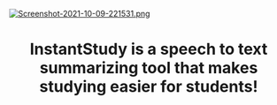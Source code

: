 [![Screenshot-2021-10-09-221531.png](https://i.postimg.cc/nz2Md0zj/Screenshot-2021-10-09-221531.png)](https://postimg.cc/KkKZj7tx)
<h1 style="text-align: center">InstantStudy is a speech to text summarizing tool that makes studying easier for students!</h1>
